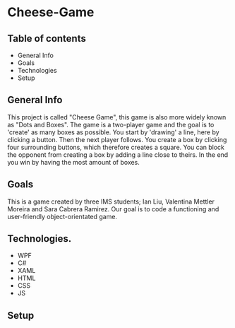 # Cheese-Game

## Table of contents
* General Info 
* Goals 
* Technologies 
* Setup 

## General Info
This project is called "Cheese Game", this game is also more widely known as "Dots and Boxes".
The game is a two-player game and the goal is to 'create' as many boxes as possible.
You start by 'drawing' a line, here by clicking a button. Then the next player follows.
You create a box by clicking four surrounding buttons, which therefore creates a square.
You can block the opponent from creating a box by adding a line close to theirs. 
In the end you win by having the most amount of boxes.

## Goals

This is a game created by three IMS students; Ian Liu, Valentina Mettler Moreira and Sara Cabrera Ramirez.
Our goal is to code a functioning and user-friendly object-orientated game.


## Technologies.

* WPF
* C#
* XAML
* HTML
* CSS
* JS

## Setup
